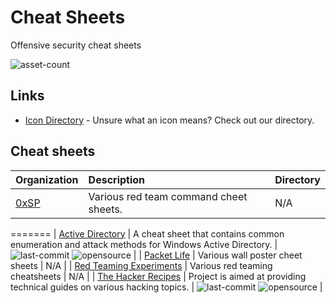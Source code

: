 # Cheat Sheets

Offensive security cheat sheets

![asset-count](https://img.shields.io/badge/Tools%20%26%20Resources%20Available-5-3c85d4?style=for-the-badge)

## Links <!-- {docsify-ignore} -->
- [Icon Directory](../ICONS.md) - Unsure what an icon means? Check out our directory.

## Cheat sheets

| Organization | Description | Directory |
| :--- | :--- | :--- |
| [0xSP](https://0xsp.com/) | Various red team command cheet sheets. | N/A |

=======
| [Active Directory](https://github.com/S1ckB0y1337/Active-Directory-Exploitation-Cheat-Sheet) | A cheat sheet that contains common enumeration and attack methods for Windows Active Directory. | ![last-commit](https://img.shields.io/github/last-commit/S1ckB0y1337/Active-Directory-Exploitation-Cheat-Sheet?color=3c85d4&style=flat-square) ![opensource](https://raw.githubusercontent.com/InfosecHouse/InfosecHouse/main/docs/icons/opensource.png) |
| [Packet Life](https://packetlife.net/library/cheat-sheets/) | Various wall poster cheet sheets | N/A |
| [Red Teaming Experiments](https://www.ired.team/) | Various red teaming cheatsheets | N/A |
| [The Hacker Recipes](https://github.com/ShutdownRepo/The-Hacker-Recipes) | Project is aimed at providing technical guides on various hacking topics. | ![last-commit](https://img.shields.io/github/last-commit/ShutdownRepo/The-Hacker-Recipes?color=3c85d4&style=flat-square) ![opensource](https://raw.githubusercontent.com/InfosecHouse/InfosecHouse/main/docs/icons/opensource.png) |
